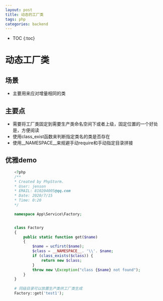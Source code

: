 ```yaml
---
layout: post
title: 动态的工厂类
tags: php 
categories: backend
---
```


* TOC
{:toc}

# 动态工厂类

## 场景

- 主要用来应对增量相同的类

## 主要点

* 需要将工厂类固定到需要生产类命名空间下或者上级，固定位置的一个好处是，方便阅读
* 使用class_exist函数来判断指定类名的类是否存在
* 使用__NAMESPACE__来规避手动require和手动指定目录拼接

## 优雅demo

```php
    <?php
    /**
    * Created by PhpStorm.
    * User: jenson
    * EMAIL: 810204005@qq.com
    * Date: 2020/7/15
    * Time: 0:20
    */

    namespace App\Service\Factory;


    class Factory
    {
        public static function get($name)
        {
            $name = ucfirst($name);
            $class = __NAMESPACE__. '\\'. $name;
            if (class_exists($class)) {
                return new $class;
            }
            throw new \Exception("class {$name} not found");
        }
    }
    
    # 同级目录可以放置生产类供工厂类生成
    Factory::get('test1');
```
